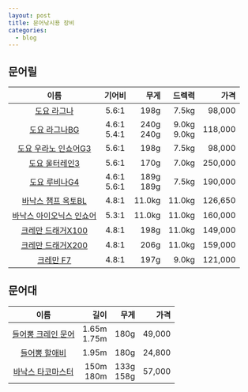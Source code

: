 ```yaml
---
layout: post
title: 문어낚시용 장비
categories:
  - blog
---
```


## 문어릴

|                                             이름                                             |     기어비     |         무게 |         드렉력 |    가격 |
| :------------------------------------------------------------------------------------------: | :------------: | -----------: | -------------: | ------: |
|                 [도요 라그나](http://fishingcool.co.kr/products/4351457484)                  |     5.6:1      |         198g |          7.5kg |  98,000 |
|                [도요 라그나BG](http://fishingcool.co.kr/products/5500248188)                 | 4.6:1<br>5.4:1 | 240g<br>240g | 9.0kg<br>9.0kg | 118,000 |
|             [도요 우라노 인쇼어G3](http://fishingcool.co.kr/products/4849871058)             |     5.6:1      |         198g |          7.5kg |  98,000 |
|                [도요 울터레인3](http://fishingcool.co.kr/products/4849884672)                |     5.6:1      |         170g |          7.0kg | 250,000 |
|                [도요 루비나G4 ](http://fishingcool.co.kr/products/4588823065)                | 4.6:1<br>5.6:1 | 189g<br>189g |          7.5kg | 190,000 |
|                                   [바낙스 챔프 옥토BL ]()                                    |     4.8:1      |       11.0kg |         11.0kg | 126,650 |
| [바낙스 아이오닉스 인쇼어](https://www.wfish.co.kr/sp2/goods_data_view.htm?goods_idx=320725) |     5.3:1      |       11.0kg |         11.0kg | 160,000 |
|              [크레만 드래거X100 ](http://fishingcool.co.kr/products/4961516487)              |     4.8:1      |         198g |         11.0kg | 149,000 |
|              [크레만 드래거X200](http://fishingcool.co.kr/products/4961516487)               |     4.8:1      |         206g |         11.0kg | 159,000 |
|                  [크레만 F7](http://fishingcool.co.kr/products/4961530514)                   |     4.8:1      |         197g |          9.0kg | 121,000 |

## 문어대

|                                          이름                                          |           길이 |         무게 |   가격 |
| :------------------------------------------------------------------------------------: | -------------: | -----------: | -----: |
| [들어뽕 크레인 문어](https://www.wfish.co.kr/sp2/goods_data_view.htm?goods_idx=323513) | 1.65m<br>1.75m |         180g | 49,000 |
|   [들어뽕 할애비](https://www.wfish.co.kr/sp2/goods_data_view.htm?goods_idx=239253)    |          1.95m |         180g | 24,800 |
|              [바낙스 타코마스터](http://gombaw.co.kr/products/5489356446)              |   150m<br>180m | 133g<br>158g | 57,000 |
